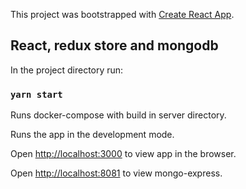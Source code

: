 This project was bootstrapped with [Create React App](https://github.com/facebook/create-react-app).

## React, redux store and mongodb

In the project directory run:

### `yarn start`

Runs docker-compose with build in server directory.<br />

Runs the app in the development mode.<br />

Open [http://localhost:3000](http://localhost:3000) to view app in the browser.

Open [http://localhost:8081](http://localhost:8081) to view mongo-express.

